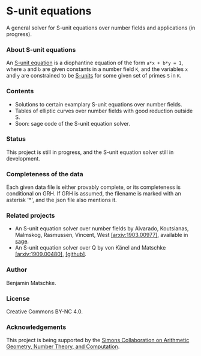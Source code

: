 # S-unit equations

A general solver for S-unit equations over number fields and applications (in progress).

### About S-unit equations

An [S-unit equation](https://en.wikipedia.org/wiki/S-unit#S-unit_equation) is a diophantine equation of the form `a*x + b*y = 1`, where `a` and `b` are given constants in a number field `K`, and the variables `x` and `y` are constrained to be [S-units](https://en.wikipedia.org/wiki/S-unit) for some given set of primes `S` in `K`.

### Contents

 - Solutions to certain examplary S-unit equations over number fields.
 - Tables of elliptic curves over number fields with good reduction outside S.
 - Soon: sage code of the S-unit equation solver.

### Status

This project is still in progress, and the S-unit equation solver still in development. 

### Completeness of the data

Each given data file is either provably complete, or its completeness is conditional on GRH.
If GRH is assumed, the filename is marked with an asterisk '*', and the json file also mentions it.

### Related projects

- An S-unit equation solver over number fields by Alvarado, Koutsianas, Malmskog, Rasmussen, Vincent, West [[arxiv:1903.00977]](https://arxiv.org/abs/1903.00977), available in [sage](https://www.sagemath.org/).
- An S-unit equation solver over Q by von Känel and Matschke [[arxiv:1909.00480]](https://arxiv.org/abs/1909.00480), [[github]](https://github.com/bmatschke/solving-classical-diophantine-equations).

### Author

Benjamin Matschke.

### License

Creative Commons BY-NC 4.0.

### Acknowledgements

This project is being supported by the [Simons Collaboration on Arithmetic Geometry, Number Theory, and Computation](https://simonscollab.icerm.brown.edu/).
